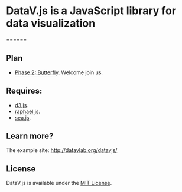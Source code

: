 # DataV.js is a JavaScript library for data visualization
======
## Plan
* [Phase 2: Butterfly](https://github.com/TBEDP/datavjs/blob/master/docs/DataV%E7%AC%AC%E4%BA%8C%E6%9C%9F%E8%AE%A1%E5%88%92%E8%9D%B4%E8%9D%B6.md). Welcome join us.

## Requires:
* [d3.js](https://github.com/mbostock/d3).
* [raphael.js](http://raphaeljs.com/).
* [sea.js](https://github.com/seajs/seajs).

## Learn more?
The example site: <http://datavlab.org/datavjs/>

## License
DataV.js is available under the [MIT License](https://github.com/TBEDP/datavjs/blob/master/MIT-License).
